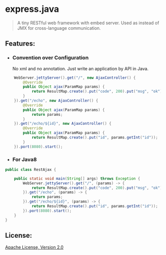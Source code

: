 express.java
=====
>A tiny RESTful web framework with embed server. Used as instead of JMX for cross-language communication.

## Features:

* ### Convention over Configuration
	
	No xml and no annotation. Just write an application by API in Java.
	
```java
	WebServer.jettyServer().get("/", new AjaxController() {
		@Override
		public Object ajax(ParamMap params) {
			return ResultMap.create().put("code", 200).put("msg", "ok");
		}
	}).get("/echo", new AjaxController() {
		@Override
		public Object ajax(ParamMap params) {
			return params;
		}
	}).get("/echo/${id}", new AjaxController() {
        @Override
        public Object ajax(ParamMap params) {
            return ResultMap.create().put("id", params.getInt("id"));
        }
    }).port(8080).start();
```

* ### For Java8

```JAVA
public class RestAjax {

    public static void main(String[] args) throws Exception {
        WebServer.jettyServer().get("/", (params) -> {
            return ResultMap.create().put("code", 200).put("msg", "ok");
        }).get("/echo", (params) -> {
            return params;
        }).get("/echo/${id}", (params) -> {
            return ResultMap.create().put("id", params.getInt("id"));
        }).port(8080).start();
    }
}
```


## License:

[Apache License, Version 2.0](http://www.apache.org/licenses/LICENSE-2.0)